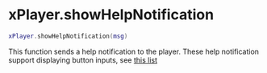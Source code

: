 # xPlayer.showHelpNotification

```lua
xPlayer.showHelpNotification(msg)
```

This function sends a help notification to the player. These help notification support displaying button inputs, see [this list](https://pastebin.com/HPg8pYwi)
